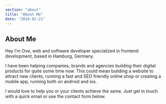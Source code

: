 ```yaml
---
section: "about"
title: "About Me"
date: "2018-02-21"
---
```


## About Me

Hey I’m Ove, web and software developer specialized in frontend development, based in Hamburg, Germany.

I have been helping companies, brands and agencies building their digital products for quite some time now. This could mean building a website to attract new clients, running a fast and SEO friendly online shop or creating a mobile app, running both on android and ios.

I would love to help you or your clients achieve the same. Just get in touch with a quick email or use the contact form below.
